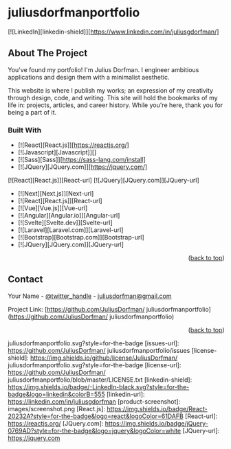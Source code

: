 # juliusdorfmanportfolio

<a name="readme-top"></a>

[![LinkedIn][linkedin-shield]][https://www.linkedin.com/in/juliusgdorfman/]



<!-- ABOUT THE PROJECT -->
## About The Project

You've found my portfolio! I'm Julius Dorfman. I engineer ambitious applications and design them with a minimalist aesthetic.

This website is where I publish my works; an expression of my creativity through design, code, and writing. This site will hold the bookmarks of my life in: projects, articles, and career history. While you're here, thank you for being a part of it.


### Built With


* [![React][React.js]][https://reactjs.org/]
* [![Javascript][Javascript]][]
* [![Sass][Sass]][https://sass-lang.com/install]
* [![JQuery][JQuery.com]][https://jquery.com/]

[![React][React.js]][React-url]
[![JQuery][JQuery.com]][JQuery-url]

* [![Next][Next.js]][Next-url]
* [![React][React.js]][React-url]
* [![Vue][Vue.js]][Vue-url]
* [![Angular][Angular.io]][Angular-url]
* [![Svelte][Svelte.dev]][Svelte-url]
* [![Laravel][Laravel.com]][Laravel-url]
* [![Bootstrap][Bootstrap.com]][Bootstrap-url]
* [![JQuery][JQuery.com]][JQuery-url]
<p align="right">(<a href="#readme-top">back to top</a>)</p>


<!-- CONTACT -->
## Contact

Your Name - [@twitter_handle](https://twitter.com/twitter_handle) - juliusdorfman@gmail.com

Project Link: [https://github.com/JuliusDorfman/
juliusdorfmanportfolio](https://github.com/JuliusDorfman/
juliusdorfmanportfolio)

<p align="right">(<a href="#readme-top">back to top</a>)</p>

<!-- MARKDOWN LINKS & IMAGES -->
<!-- https://www.markdownguide.org/basic-syntax/#reference-style-links -->
[issues-shield]: https://img.shields.io/github/issues/JuliusDorfman/
juliusdorfmanportfolio.svg?style=for-the-badge
[issues-url]: https://github.com/JuliusDorfman/
juliusdorfmanportfolio/issues
[license-shield]: https://img.shields.io/github/license/JuliusDorfman/
juliusdorfmanportfolio.svg?style=for-the-badge
[license-url]: https://github.com/JuliusDorfman/
juliusdorfmanportfolio/blob/master/LICENSE.txt
[linkedin-shield]: https://img.shields.io/badge/-LinkedIn-black.svg?style=for-the-badge&logo=linkedin&colorB=555
[linkedin-url]: https://linkedin.com/in/juliusgdorfman
[product-screenshot]: images/screenshot.png
[React.js]: https://img.shields.io/badge/React-20232A?style=for-the-badge&logo=react&logoColor=61DAFB
[React-url]: https://reactjs.org/
[JQuery.com]: https://img.shields.io/badge/jQuery-0769AD?style=for-the-badge&logo=jquery&logoColor=white
[JQuery-url]: https://jquery.com 
